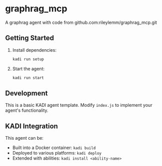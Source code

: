# graphrag_mcp

A graphrag agent with code from github.com:rileylemm/graphrag_mcp.git

## Getting Started

1. Install dependencies:

   ```bash
   kadi run setup
   ```

2. Start the agent:
   ```bash
   kadi run start
   ```

## Development

This is a basic KADI agent template. Modify `index.js` to implement your agent's functionality.

## KADI Integration

This agent can be:

- Built into a Docker container: `kadi build`
- Deployed to various platforms: `kadi deploy`
- Extended with abilities: `kadi install <ability-name>`

